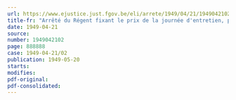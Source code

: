 ```yaml
---
url: https://www.ejustice.just.fgov.be/eli/arrete/1949/04/21/1949042102/justel
title-fr: "Arrêté du Régent fixant le prix de la journée d'entretien, pendant l'année 1949, des indigents non aliénés recueillis dans les hospices et orphelinats"
date: 1949-04-21
source:
number: 1949042102
page: 888888
case: 1949-04-21/02
publication: 1949-05-20
starts:
modifies:
pdf-original:
pdf-consolidated:
---
```


